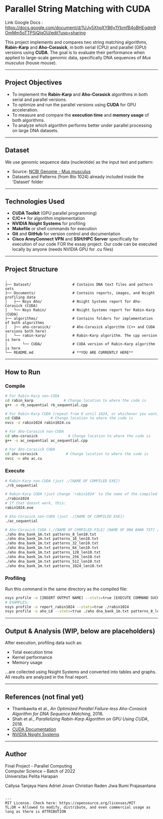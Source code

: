 #  Parallel String Matching with CUDA

Link Google Docs : https://docs.google.com/document/d/1UJy5XhpXYB6y1YbmfB4oBHEgdm9OmMm5oTTPSiQlqOU/edit?usp=sharing

This project implements and compares two string matching algorithms, **Rabin-Karp** and **Aho-Corasick**, in both serial (CPU) and parallel (GPU) versions using **CUDA**. The goal is to evaluate their performance when applied to large-scale genomic data, specifically DNA sequences of *Mus musculus* (house mouse).

---

##  Project Objectives
- To implement the **Rabin-Karp** and **Aho-Corasick** algorithms in both serial and parallel versions.
- To optimize and run the parallel versions using **CUDA** for GPU acceleration.
- To measure and compare the **execution time** and **memory usage** of both algorithms.
- To analyze which algorithm performs better under parallel processing on large DNA datasets.

---

##  Dataset
We use genomic sequence data (nucleotide) as the input text and pattern:
- Source: [NCBI Genome - Mus musculus](https://www.ncbi.nlm.nih.gov/datasets/genome/GCF_000001635.27/)
- Datasets and Patterns (from 8to 1024) already included inside the 'Dataset' folder

---

##  Technologies Used
- **CUDA Toolkit** (GPU parallel programming)
- **C/C++** for algorithm implementation
- **NVIDIA Nsight Systems** for profiling
- **Makefile** or shell commands for execution
- **Git** and **GitHub** for version control and documentation
- **Cisco AnnyConnect VPN** and **SSH/HPC Server** specifically for execution of our code FOR the essay project. Our code can be executed locally by anyone (needs NVIDIA GPU for .cu files)

---

##  Project Structure
```
.
├── Dataset/                   # Contains DNA text files and pattern sets
├── Documents/                 # Contains reports, images, and Nsight profiling data
│   ├── Nsys Aho/              # Nsight Systems report for Aho-Corasick (CUDA)
│   └── Nsys Rabin/            # Nsight Systems report for Rabin-Karp (CUDA)
├── algorithms/                # Contains folders for implementation of both algorithms
│   ├── aho-corasick/          # Aho-Corasick algorithm (C++ and CUDA versions both here)
│   └── rabin-karp/            # Rabin-Karp algorithm. The cpp version is here
│       └── CUDA/              # CUDA version of Rabin-Karp algorithm is here
└── README.md                  # **YOU ARE CURRENTLY HERE**

```

---

##  How to Run

### Compile
```bash
# For Rabin-Karp non-CUDA
cd rabin_karp              # Change location to where the code is
g++ -o rb_sequential rb_sequential.cpp

# For Rabin-Karp CUDA (repeat from 8 until 1024, or whichever you want)
cd CUDA              # Change location to where the code is
nvcc -o rabin1024 rabin1024.cu  

# For Aho-Corasick non-CUDA
cd aho-corasick              # Change location to where the code is
g++ -o ac_sequential ac_sequential.cpp

# For Aho-Corasick CUDA
cd aho-corasick             # Change location to where the code is  
nvcc -o aho ac.cu

```

### Execute
```bash
# Rabin-Karp non-CUDA (just ./[NAME OF COMPILED EXE])
./rb_sequential

# Rabin-Karp CUDA (just change 'rabin1024' to the name of the compiled .exe you just did above)
./rabin1024
# If that doesnt work, this:
rabin1024.exe

# Aho-Corasick non-CUDA (just ./[NAME OF COMPILED EXE])
./ac_sequential

# Aho-Corasick CUDA (./[NAME OF COMPILED FILE] [NAME OF DNA BANK TXT] [NAME OF PATTERNS TXT]
./aho dna_bank_1m.txt patterns_8_len10.txt
./aho dna_bank_1m.txt patterns_16_len10.txt
./aho dna_bank_1m.txt patterns_32_len10.txt
./aho dna_bank_1m.txt patterns_64_len10.txt
./aho dna_bank_1m.txt patterns_128_len10.txt
./aho dna_bank_1m.txt patterns_256_len10.txt
./aho dna_bank_1m.txt patterns_512_len10.txt
./aho dna_bank_1m.txt patterns_1024_len10.txt
```

### Profiling
Run this command in the same directory as the compiled file:
```bash
nsys profile -o [INSERT OUTPUT NAME] --stats=true [EXECUTE COMMAND SUCH AS: ./aho dna_bank_1m.txt patterns_8_len10.txt]
# EXAMPLES:
nsys profile -o report_rabin1024 --stats=true ./rabin1024
nsys profile -o aho_L8 --stats=true ./aho dna_bank_1m.txt patterns_8_len10.txt  
```

---

##  Output & Analysis (WIP, below are placeholders)
After execution, profiling data such as:
- Total execution time
- Kernel performance
- Memory usage

...are collected using Nsight Systems and converted into tables and graphs. All results are analyzed in the final report.

---

##  References (not final yet)
- Thambawita et al., *An Optimized Parallel Failure-less Aho-Corasick Algorithm for DNA Sequence Matching*, 2016.
- Shah et al., *Parallelizing Rabin-Karp Algorithm on GPU Using CUDA*, 2018.
- [CUDA Documentation](https://docs.nvidia.com/cuda/)
- [NVIDIA Nsight Systems](https://developer.nvidia.com/nsight-systems)

---

##  Author
Final Project - Parallel Computing  
Computer Science – Batch of 2022  
Universitas Pelita Harapan

Callysa Tanjaya
Hans Adriel
Jovan Christian
Raden Jiwa Bumi Prajasantana

```

---
MIT License. Check here: https://opensource.org/licenses/MIT
TL;DR = Allowed to modify, distribute, and even commercial usage as long as there is ATTRIBUTION
